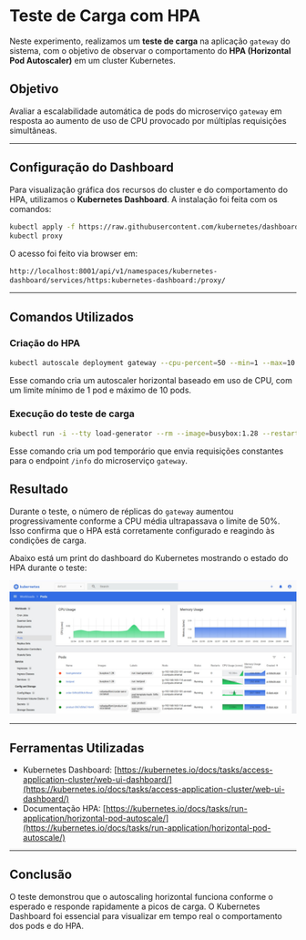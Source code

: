 
# Teste de Carga com HPA

Neste experimento, realizamos um **teste de carga** na aplicação `gateway` do sistema, com o objetivo de observar o comportamento do **HPA (Horizontal Pod Autoscaler)** em um cluster Kubernetes.

## Objetivo

Avaliar a escalabilidade automática de pods do microserviço `gateway` em resposta ao aumento de uso de CPU provocado por múltiplas requisições simultâneas.

---

## Configuração do Dashboard

Para visualização gráfica dos recursos do cluster e do comportamento do HPA, utilizamos o **Kubernetes Dashboard**. A instalação foi feita com os comandos:

```bash
kubectl apply -f https://raw.githubusercontent.com/kubernetes/dashboard/v2.7.0/aio/deploy/recommended.yaml
kubectl proxy
```

O acesso foi feito via browser em:

```
http://localhost:8001/api/v1/namespaces/kubernetes-dashboard/services/https:kubernetes-dashboard:/proxy/
```

---

## Comandos Utilizados

### Criação do HPA

```bash
kubectl autoscale deployment gateway --cpu-percent=50 --min=1 --max=10
```

Esse comando cria um autoscaler horizontal baseado em uso de CPU, com um limite mínimo de 1 pod e máximo de 10 pods.

### Execução do teste de carga

```bash
kubectl run -i --tty load-generator --rm --image=busybox:1.28 --restart=Never -- /bin/sh -c "while sleep 0.01; do wget -qO- http://gateway:8080/info; done"
```

Esse comando cria um pod temporário que envia requisições constantes para o endpoint `/info` do microserviço `gateway`.

## Resultado

Durante o teste, o número de réplicas do `gateway` aumentou progressivamente conforme a CPU média ultrapassava o limite de 50%. Isso confirma que o HPA está corretamente configurado e reagindo às condições de carga.

Abaixo está um print do dashboard do Kubernetes mostrando o estado do HPA durante o teste:

![Dashboard do Kubernetes mostrando o HPA em ação](images/teste-carga.jpeg)

---

## Ferramentas Utilizadas

- Kubernetes Dashboard: [https://kubernetes.io/docs/tasks/access-application-cluster/web-ui-dashboard/](https://kubernetes.io/docs/tasks/access-application-cluster/web-ui-dashboard/)
- Documentação HPA: [https://kubernetes.io/docs/tasks/run-application/horizontal-pod-autoscale/](https://kubernetes.io/docs/tasks/run-application/horizontal-pod-autoscale/)

---

## Conclusão

O teste demonstrou que o autoscaling horizontal funciona conforme o esperado e responde rapidamente a picos de carga. O Kubernetes Dashboard foi essencial para visualizar em tempo real o comportamento dos pods e do HPA.
